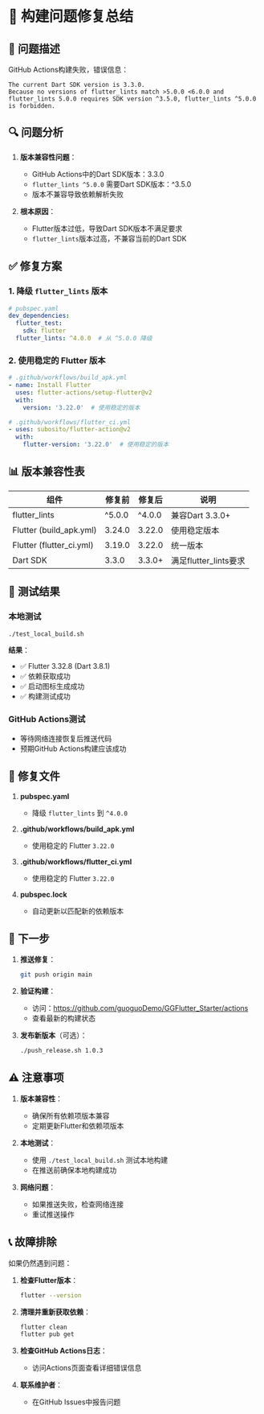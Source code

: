 # 🔧 构建问题修复总结

## 🚨 问题描述

GitHub Actions构建失败，错误信息：
```
The current Dart SDK version is 3.3.0.
Because no versions of flutter_lints match >5.0.0 <6.0.0 and flutter_lints 5.0.0 requires SDK version ^3.5.0, flutter_lints ^5.0.0 is forbidden.
```

## 🔍 问题分析

1. **版本兼容性问题**：
   - GitHub Actions中的Dart SDK版本：3.3.0
   - `flutter_lints ^5.0.0` 需要Dart SDK版本：^3.5.0
   - 版本不兼容导致依赖解析失败

2. **根本原因**：
   - Flutter版本过低，导致Dart SDK版本不满足要求
   - `flutter_lints`版本过高，不兼容当前的Dart SDK

## ✅ 修复方案

### 1. 降级 `flutter_lints` 版本
```yaml
# pubspec.yaml
dev_dependencies:
  flutter_test:
    sdk: flutter
  flutter_lints: ^4.0.0  # 从 ^5.0.0 降级
```

### 2. 使用稳定的 Flutter 版本
```yaml
# .github/workflows/build_apk.yml
- name: Install Flutter
  uses: flutter-actions/setup-flutter@v2
  with:
    version: '3.22.0'  # 使用稳定的版本
```

```yaml
# .github/workflows/flutter_ci.yml
- uses: subosito/flutter-action@v2
  with:
    flutter-version: '3.22.0'  # 使用稳定的版本
```

## 📊 版本兼容性表

| 组件 | 修复前 | 修复后 | 说明 |
|------|--------|--------|------|
| flutter_lints | ^5.0.0 | ^4.0.0 | 兼容Dart 3.3.0+ |
| Flutter (build_apk.yml) | 3.24.0 | 3.22.0 | 使用稳定版本 |
| Flutter (flutter_ci.yml) | 3.19.0 | 3.22.0 | 统一版本 |
| Dart SDK | 3.3.0 | 3.3.0+ | 满足flutter_lints要求 |

## 🧪 测试结果

### 本地测试
```bash
./test_local_build.sh
```

**结果**：
- ✅ Flutter 3.32.8 (Dart 3.8.1)
- ✅ 依赖获取成功
- ✅ 启动图标生成成功
- ✅ 构建测试成功

### GitHub Actions测试
- 等待网络连接恢复后推送代码
- 预期GitHub Actions构建应该成功

## 📝 修复文件

1. **pubspec.yaml**
   - 降级 `flutter_lints` 到 `^4.0.0`

2. **.github/workflows/build_apk.yml**
   - 使用稳定的 Flutter `3.22.0`

3. **.github/workflows/flutter_ci.yml**
   - 使用稳定的 Flutter `3.22.0`

4. **pubspec.lock**
   - 自动更新以匹配新的依赖版本

## 🚀 下一步

1. **推送修复**：
   ```bash
   git push origin main
   ```

2. **验证构建**：
   - 访问：https://github.com/guoguoDemo/GGFlutter_Starter/actions
   - 查看最新的构建状态

3. **发布新版本**（可选）：
   ```bash
   ./push_release.sh 1.0.3
   ```

## ⚠️ 注意事项

1. **版本兼容性**：
   - 确保所有依赖项版本兼容
   - 定期更新Flutter和依赖项版本

2. **本地测试**：
   - 使用 `./test_local_build.sh` 测试本地构建
   - 在推送前确保本地构建成功

3. **网络问题**：
   - 如果推送失败，检查网络连接
   - 重试推送操作

## 📞 故障排除

如果仍然遇到问题：

1. **检查Flutter版本**：
   ```bash
   flutter --version
   ```

2. **清理并重新获取依赖**：
   ```bash
   flutter clean
   flutter pub get
   ```

3. **检查GitHub Actions日志**：
   - 访问Actions页面查看详细错误信息

4. **联系维护者**：
   - 在GitHub Issues中报告问题
